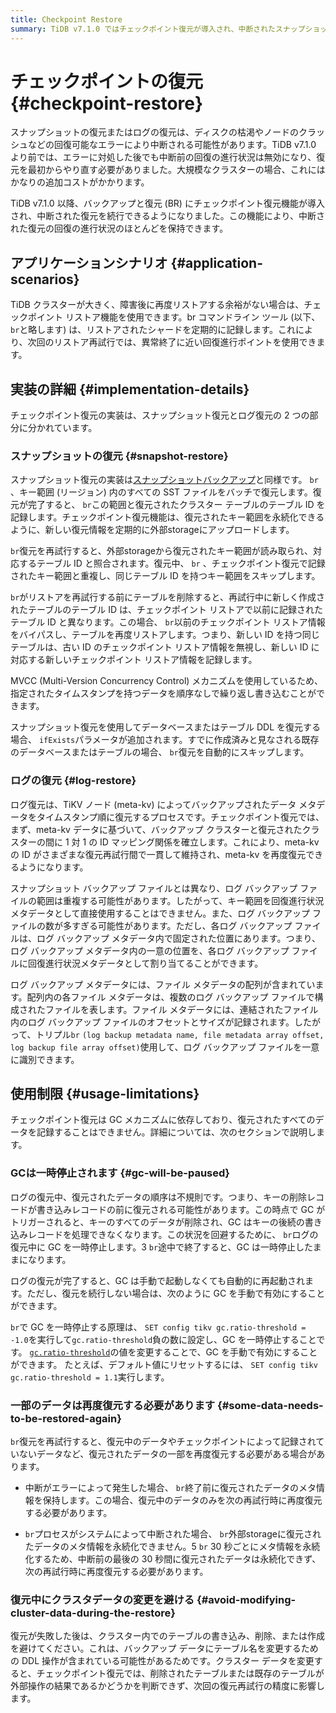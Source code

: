 ```yaml
---
title: Checkpoint Restore
summary: TiDB v7.1.0 ではチェックポイント復元が導入され、中断されたスナップショットとログの復元を最初からやり直さずに続行できるようになりました。復元されたシャードとテーブル ID が記録されるため、再試行時に中断に近い進行ポイントを使用できます。ただし、GC メカニズムに依存しているため、一部のデータを再度復元する必要がある場合があります。正確性を確保するには、復元中にクラスター データを変更しないようにすることが重要です。
---
```


# チェックポイントの復元 {#checkpoint-restore}

スナップショットの復元またはログの復元は、ディスクの枯渇やノードのクラッシュなどの回復可能なエラーにより中断される可能性があります。TiDB v7.1.0 より前では、エラーに対処した後でも中断前の回復の進行状況は無効になり、復元を最初からやり直す必要がありました。大規模なクラスターの場合、これにはかなりの追加コストがかかります。

TiDB v7.1.0 以降、バックアップと復元 (BR) にチェックポイント復元機能が導入され、中断された復元を続行できるようになりました。この機能により、中断された復元の回復の進行状況のほとんどを保持できます。

## アプリケーションシナリオ {#application-scenarios}

TiDB クラスターが大きく、障害後に再度リストアする余裕がない場合は、チェックポイント リストア機能を使用できます。br コマンドライン ツール (以下、 `br`と略します) は、リストアされたシャードを定期的に記録します。これにより、次回のリストア再試行では、異常終了に近い回復進行ポイントを使用できます。

## 実装の詳細 {#implementation-details}

チェックポイント復元の実装は、スナップショット復元とログ復元の 2 つの部分に分かれています。

### スナップショットの復元 {#snapshot-restore}

スナップショット復元の実装は[スナップショットバックアップ](/br/br-checkpoint-backup.md#implementation-details)と同様です。 `br` 、キー範囲 (リージョン) 内のすべての SST ファイルをバッチで復元します。復元が完了すると、 `br`この範囲と復元されたクラスター テーブルのテーブル ID を記録します。チェックポイント復元機能は、復元されたキー範囲を永続化できるように、新しい復元情報を定期的に外部storageにアップロードします。

`br`復元を再試行すると、外部storageから復元されたキー範囲が読み取られ、対応するテーブル ID と照合されます。復元中、 `br` 、チェックポイント復元で記録されたキー範囲と重複し、同じテーブル ID を持つキー範囲をスキップします。

`br`がリストアを再試行する前にテーブルを削除すると、再試行中に新しく作成されたテーブルのテーブル ID は、チェックポイント リストアで以前に記録されたテーブル ID と異なります。この場合、 `br`以前のチェックポイント リストア情報をバイパスし、テーブルを再度リストアします。つまり、新しい ID を持つ同じテーブルは、古い ID のチェックポイント リストア情報を無視し、新しい ID に対応する新しいチェックポイント リストア情報を記録します。

MVCC (Multi-Version Concurrency Control) メカニズムを使用しているため、指定されたタイムスタンプを持つデータを順序なしで繰り返し書き込むことができます。

スナップショット復元を使用してデータベースまたはテーブル DDL を復元する場合、 `ifExists`パラメータが追加されます。すでに作成済みと見なされる既存のデータベースまたはテーブルの場合、 `br`復元を自動的にスキップします。

### ログの復元 {#log-restore}

ログ復元は、TiKV ノード (meta-kv) によってバックアップされたデータ メタデータをタイムスタンプ順に復元するプロセスです。チェックポイント復元では、まず、meta-kv データに基づいて、バックアップ クラスターと復元されたクラスターの間に 1 対 1 の ID マッピング関係を確立します。これにより、meta-kv の ID がさまざまな復元再試行間で一貫して維持され、meta-kv を再度復元できるようになります。

スナップショット バックアップ ファイルとは異なり、ログ バックアップ ファイルの範囲は重複する可能性があります。したがって、キー範囲を回復進行状況メタデータとして直接使用することはできません。また、ログ バックアップ ファイルの数が多すぎる可能性があります。ただし、各ログ バックアップ ファイルは、ログ バックアップ メタデータ内で固定された位置にあります。つまり、ログ バックアップ メタデータ内の一意の位置を、各ログ バックアップ ファイルに回復進行状況メタデータとして割り当てることができます。

ログ バックアップ メタデータには、ファイル メタデータの配列が含まれています。配列内の各ファイル メタデータは、複数のログ バックアップ ファイルで構成されたファイルを表します。ファイル メタデータには、連結されたファイル内のログ バックアップ ファイルのオフセットとサイズが記録されます。したがって、トリプル`br` `(log backup metadata name, file metadata array offset, log backup file array offset)`使用して、ログ バックアップ ファイルを一意に識別できます。

## 使用制限 {#usage-limitations}

チェックポイント復元は GC メカニズムに依存しており、復元されたすべてのデータを記録することはできません。詳細については、次のセクションで説明します。

### GCは一時停止されます {#gc-will-be-paused}

ログの復元中、復元されたデータの順序は不規則です。つまり、キーの削除レコードが書き込みレコードの前に復元される可能性があります。この時点で GC がトリガーされると、キーのすべてのデータが削除され、GC はキーの後続の書き込みレコードを処理できなくなります。この状況を回避するために、 `br`ログの復元中に GC を一時停止します。3 `br`途中で終了すると、GC は一時停止したままになります。

ログの復元が完了すると、GC は手動で起動しなくても自動的に再起動されます。ただし、復元を続行しない場合は、次のように GC を手動で有効にすることができます。

`br`で GC を一時停止する原理は、 `SET config tikv gc.ratio-threshold = -1.0`を実行して`gc.ratio-threshold`負の数に設定し、GC を一時停止することです。 [`gc.ratio-threshold`](/tikv-configuration-file.md#ratio-threshold)の値を変更することで、GC を手動で有効にすることができます。 たとえば、デフォルト値にリセットするには、 `SET config tikv gc.ratio-threshold = 1.1`実行します。

### 一部のデータは再度復元する必要があります {#some-data-needs-to-be-restored-again}

`br`復元を再試行すると、復元中のデータやチェックポイントによって記録されていないデータなど、復元されたデータの一部を再度復元する必要がある場合があります。

-   中断がエラーによって発生した場合、 `br`終了前に復元されたデータのメタ情報を保持します。この場合、復元中のデータのみを次の再試行時に再度復元する必要があります。

-   `br`プロセスがシステムによって中断された場合、 `br`外部storageに復元されたデータのメタ情報を永続化できません。5 `br` 30 秒ごとにメタ情報を永続化するため、中断前の最後の 30 秒間に復元されたデータは永続化できず、次の再試行時に再度復元する必要があります。

### 復元中にクラスタデータの変更を避ける {#avoid-modifying-cluster-data-during-the-restore}

復元が失敗した後は、クラスター内でのテーブルの書き込み、削除、または作成を避けてください。これは、バックアップ データにテーブル名を変更するための DDL 操作が含まれている可能性があるためです。クラスター データを変更すると、チェックポイント復元では、削除されたテーブルまたは既存のテーブルが外部操作の結果であるかどうかを判断できず、次回の復元再試行の精度に影響します。
